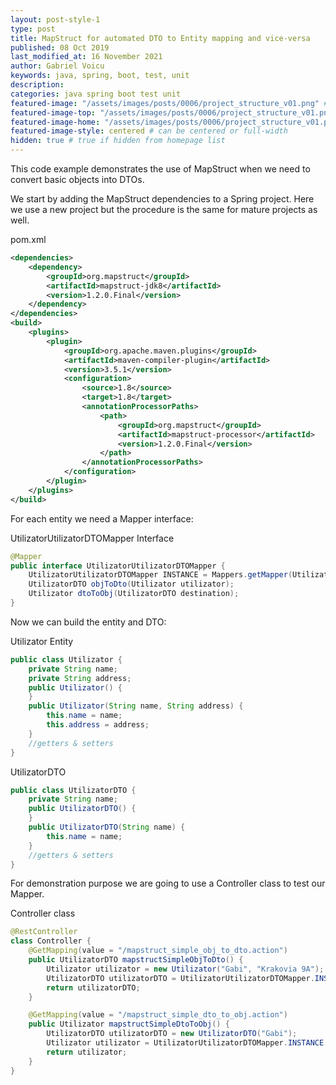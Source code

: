 ```yaml
---
layout: post-style-1
type: post
title: MapStruct for automated DTO to Entity mapping and vice-versa
published: 08 Oct 2019
last_modified_at: 16 November 2021
author: Gabriel Voicu
keywords: java, spring, boot, test, unit 
description: 
categories: java spring boot test unit 
featured-image: "/assets/images/posts/0006/project_structure_v01.png" # full size
featured-image-top: "/assets/images/posts/0006/project_structure_v01.png" # width - 1200 (you can add the same URL as for featured-image)
featured-image-home: "/assets/images/posts/0006/project_structure_v01.png" # width - 600 (you can add the same URL as for featured-image) [use ~square images for homepage-style-1]
featured-image-style: centered # can be centered or full-width
hidden: true # true if hidden from homepage list
---
```

This code example demonstrates the use of MapStruct when we need to convert basic objects into DTOs.

We start by adding the MapStruct dependencies to a Spring project. Here we use a new project but the procedure is the same for mature projects as well.

pom.xml
```xml
<dependencies>
    <dependency>
        <groupId>org.mapstruct</groupId>
        <artifactId>mapstruct-jdk8</artifactId>
        <version>1.2.0.Final</version>
    </dependency>
</dependencies>
<build>
    <plugins>
        <plugin>
            <groupId>org.apache.maven.plugins</groupId>
            <artifactId>maven-compiler-plugin</artifactId>
            <version>3.5.1</version>
            <configuration>
                <source>1.8</source>
                <target>1.8</target>
                <annotationProcessorPaths>
                    <path>
                        <groupId>org.mapstruct</groupId>
                        <artifactId>mapstruct-processor</artifactId>
                        <version>1.2.0.Final</version>
                    </path>
                </annotationProcessorPaths>
            </configuration>
        </plugin>
    </plugins>
</build>
```

For each entity we need a Mapper interface:

UtilizatorUtilizatorDTOMapper Interface
```java
@Mapper
public interface UtilizatorUtilizatorDTOMapper {
    UtilizatorUtilizatorDTOMapper INSTANCE = Mappers.getMapper(UtilizatorUtilizatorDTOMapper.class);
    UtilizatorDTO objToDto(Utilizator utilizator);
    Utilizator dtoToObj(UtilizatorDTO destination);
}
```

Now we can build the entity and DTO:

Utilizator Entity
```java
public class Utilizator {
    private String name;
    private String address;
    public Utilizator() {
    }
    public Utilizator(String name, String address) {
        this.name = name;
        this.address = address;
    }
    //getters & setters
}
```

UtilizatorDTO
```java
public class UtilizatorDTO {
    private String name;
    public UtilizatorDTO() {
    }
    public UtilizatorDTO(String name) {
        this.name = name;
    }
    //getters & setters
}
```

For demonstration purpose we are going to use a Controller class to test our Mapper.

Controller class
```java
@RestController
class Controller {
    @GetMapping(value = "/mapstruct_simple_obj_to_dto.action")
    public UtilizatorDTO mapstructSimpleObjToDto() {
        Utilizator utilizator = new Utilizator("Gabi", "Krakovia 9A");
        UtilizatorDTO utilizatorDTO = UtilizatorUtilizatorDTOMapper.INSTANCE.objToDto(utilizator);
        return utilizatorDTO;
    }

    @GetMapping(value = "/mapstruct_simple_dto_to_obj.action")
    public Utilizator mapstructSimpleDtoToObj() {
        UtilizatorDTO utilizatorDTO = new UtilizatorDTO("Gabi");
        Utilizator utilizator = UtilizatorUtilizatorDTOMapper.INSTANCE.dtoToObj(utilizatorDTO);
        return utilizator;
    }
}
```
